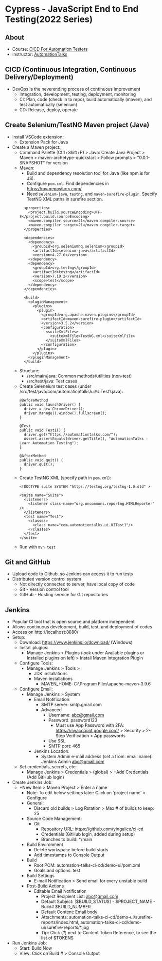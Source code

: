 # Cypress - JavaScript End to End Testing(2022 Series)

## About
- Course: [CICD For Automation Testers](https://www.youtube.com/playlist?list=PL5fOKT7XR42Po4zh8nHCozrcsMboLNXjF)
- Instructor: [AutomationTalks](https://www.youtube.com/@AutomationTalks)

## CICD (Continuous Integration, Continuous Delivery/Deployment)
- DevOps is the neverending process of continuous improvement
  - Integration, development, testing, deployment, monitoring
  - CI: Plan, code (check in to repo), build automatically (maven), and test automatically (selenium)
  - CD: Release, deploy, operate

## Create Selenium/TestNG Maven project (Java)
- Install VSCode extension:
  - Extension Pack for Java
- Create a Maven project:
  - Command Palette (Ctrl+Shift+P) >  Java: Create Java Project > Maven > maven-archetype-quickstart > Follow prompts > "0.0.1-SNAPSHOT" for version
  - Maven: 
    - Build and dependency resolution tool for Java (like npm is for JS).  
    - Configure `pom.xml`.  Find dependencies in https://mvnrepository.com/
    - Need `selenium-java`, `testng`, and `maven-surefire-plugin`.  Specify TestNG XML paths in surefire section.
    ```
      <properties>
        <project.build.sourceEncoding>UTF-8</project.build.sourceEncoding>
        <maven.compiler.source>21</maven.compiler.source>
        <maven.compiler.target>21</maven.compiler.target>
      </properties>

      <dependencies>
        <dependency>
          <groupId>org.seleniumhq.selenium</groupId>
          <artifactId>selenium-java</artifactId>
          <version>4.27.0</version>
        </dependency>
        <dependency>
          <groupId>org.testng</groupId>
          <artifactId>testng</artifactId>
          <version>7.10.2</version>
          <scope>test</scope>
        </dependency>
      </dependencies>

      <build>
        <pluginManagement>
          <plugins>
            <plugin>
              <groupId>org.apache.maven.plugins</groupId>
              <artifactId>maven-surefire-plugin</artifactId>
              <version>3.5.2</version>
              <configuration>
                <suiteXmlFiles>
                  <suiteXmlFile>TestNG.xml</suiteXmlFile>
                </suiteXmlFiles>
              </configuration>
            </plugin>
          </plugins>
        </pluginManagement>
      </build>
    ```
  - Structure:
    - /src/main/java: Common methods/utilities (non-test)
    - /src/test/java: Test cases
  - Create Seleneium test cases (under /src/test/java/com/automationtalks/ui/UITest1.java):
    ```
    @BeforeMethod
    public void launchDriver() {
      driver = new ChromeDriver();
      driver.manage().window().fullscreen();
    }

    @Test
    public void Test1() {
      driver.get("https://automationtalks.com/");
      Assert.assertEquals(driver.getTitle(), "AutomationTalks - Learn Automation Testing");
    }

    @AfterMethod
    public void quit() {
      driver.quit();
    }
    ```
  - Create TestNG XML (specify path in `pom.xml`):
    ```
    <!DOCTYPE suite SYSTEM "https://testng.org/testng-1.0.dtd" >

    <suite name="Suite">
      <listeners>
        <listener class-name="org.uncommons.reportng.HTMLReporter" />
      </listeners>
      <test name="Test">
        <classes>
          <class name="com.automationtalks.ui.UITest1"/>
        </classes>
      </test>
    </suite> 
    ```
  - Run with `mvn test`

## Git and GitHub
- Upload code to Github, so Jenkins can access it to run tests
- Distributed version control system
  - Not directly connected to server, have local copy of code
  - Git - Version control tool
  - GitHub - Hosting service for Git repositories

## Jenkins
- Popular CI tool that is open source and platform independent
- Allows continuous development, build, test, and deployment of codes
- Access on http://localhost:8080/
- Setup:
  - Download: https://www.jenkins.io/download/ (Windows)
  - Install plugins: 
    - Manage Jenkins > Plugins (look under Available plugins or Installed plugins on left) > Install Maven Integration Plugin
  - Configure Tools:
    - Manage Jenkins > Tools > 
      - JDK installations
      - Maven installations
        - MAVEN_HOME: C:\Program Files\apache-maven-3.9.6
  - Configure Email:
    - Manage Jenkins > System
      - Email Notification:
        - SMTP server: smtp.gmail.com
        - Advanced
          - Username: abc@gmail.com
          - Password: password123
            - Must use App Password with 2FA: https://myaccount.google.com/ > Security > 2-Step Verification > App passwords
          - Use SSL
          - SMTP port: 465
      - Jenkins Location:
        - System Admin e-mail address (set a from: email name): Jenkins Admin <abc@gmail.com>
  - Set credentials, secrets, etc:
    - Manage Jenkins > Credentials > (global) > +Add Credentials (Add GitHub login)
- Create Jenkins Job:
  - +New Item > Maven Project > Enter a name
    - Note: To edit below settings later: Click on 'project name' > Configure
    - General:
      - Discard old builds > Log Rotation > Max # of builds to keep: 25
    - Source Code Management:
      - Git
        - Repository URL: https://github.com/yingalice/ci-cd
        - Credentials (GitHub login, added during setup)
        - Branches to build: */main
    - Build Environment
      - Delete workspace before build starts
      - Add timestamps to Console Output
    - Build
      - Root POM: automation-talks-ci-cd/demo-ui/pom.xml
      - Goals and options: test
    - Build Settings
      - E-mail Notification > Send email for every unstable build
    - Post-Build Actions
      - Editable Email Notification
        - Project Recipient List: abc@gmail.com
        - Default Subject: [$BUILD_STATUS] - $PROJECT_NAME - Build# $BUILD_NUMBER
        - Default Content: Email body
        - Attachments: automation-talks-ci-cd/demo-ui/surefire-reports/index.html, automation-talks-ci-cd/demo-ui/surefire-reports/*.jpg
        - Tip: Click (?) next to Content Token Reference, to see the list of $TOKENS
- Run Jenkins Job:
  - Start: Build Now
  - View: Click on Build #<n> > Console Output 